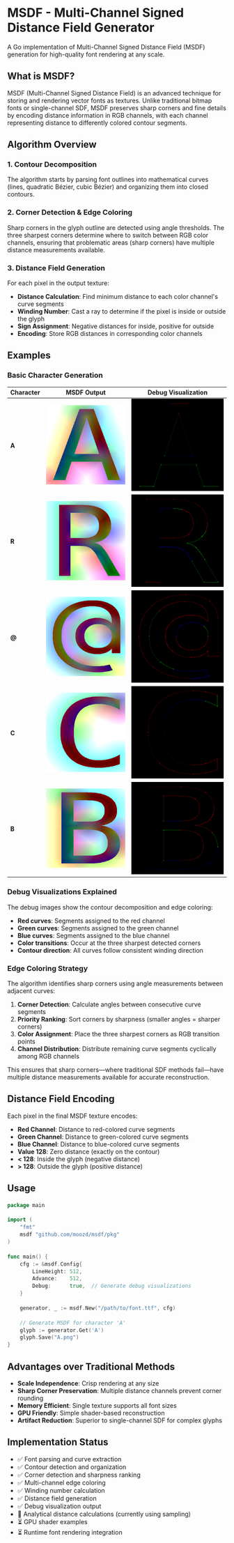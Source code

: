 # MSDF - Multi-Channel Signed Distance Field Generator

A Go implementation of Multi-Channel Signed Distance Field (MSDF) generation for high-quality font rendering at any scale.

## What is MSDF?

MSDF (Multi-Channel Signed Distance Field) is an advanced technique for storing and rendering vector fonts as textures. Unlike traditional bitmap fonts or single-channel SDF, MSDF preserves sharp corners and fine details by encoding distance information in RGB channels, with each channel representing distance to differently colored contour segments.

## Algorithm Overview

### 1. Contour Decomposition

The algorithm starts by parsing font outlines into mathematical curves (lines, quadratic Bézier, cubic Bézier) and organizing them into closed contours.

### 2. Corner Detection & Edge Coloring

Sharp corners in the glyph outline are detected using angle thresholds. The three sharpest corners determine where to switch between RGB color channels, ensuring that problematic areas (sharp corners) have multiple distance measurements available.

### 3. Distance Field Generation

For each pixel in the output texture:

- **Distance Calculation**: Find minimum distance to each color channel's curve segments
- **Winding Number**: Cast a ray to determine if the pixel is inside or outside the glyph
- **Sign Assignment**: Negative distances for inside, positive for outside
- **Encoding**: Store RGB distances in corresponding color channels

## Examples

### Basic Character Generation

| Character | MSDF Output               | Debug Visualization            |
| --------- | ------------------------- | ------------------------------ |
| **A**     | ![A](assets/A.png)        | ![A Debug](assets/A_debug.png) |
| **R**     | ![R](assets/R.png)        | ![R Debug](assets/R_debug.png) |
| **@**     | ![@ Symbol](assets/@.png) | ![@ Debug](assets/@_debug.png) |
| **C**     | ![C](assets/C.png)        | ![C Debug](assets/C_debug.png) |
| **B**     | ![B](assets/B.png)        | ![B Debug](assets/B_debug.png) |

### Debug Visualizations Explained

The debug images show the contour decomposition and edge coloring:

- **Red curves**: Segments assigned to the red channel
- **Green curves**: Segments assigned to the green channel
- **Blue curves**: Segments assigned to the blue channel
- **Color transitions**: Occur at the three sharpest detected corners
- **Contour direction**: All curves follow consistent winding direction

### Edge Coloring Strategy

The algorithm identifies sharp corners using angle measurements between adjacent curves:

1. **Corner Detection**: Calculate angles between consecutive curve segments
2. **Priority Ranking**: Sort corners by sharpness (smaller angles = sharper corners)
3. **Color Assignment**: Place the three sharpest corners as RGB transition points
4. **Channel Distribution**: Distribute remaining curve segments cyclically among RGB channels

This ensures that sharp corners—where traditional SDF methods fail—have multiple distance measurements available for accurate reconstruction.

## Distance Field Encoding

Each pixel in the final MSDF texture encodes:

- **Red Channel**: Distance to red-colored curve segments
- **Green Channel**: Distance to green-colored curve segments
- **Blue Channel**: Distance to blue-colored curve segments
- **Value 128**: Zero distance (exactly on the contour)
- **< 128**: Inside the glyph (negative distance)
- **> 128**: Outside the glyph (positive distance)

## Usage

```go
package main

import (
    "fmt"
    msdf "github.com/moozd/msdf/pkg"
)

func main() {
    cfg := &msdf.Config{
        LineHeight: 512,
        Advance:    512,
        Debug:      true,  // Generate debug visualizations
    }

    generator, _ := msdf.New("/path/to/font.ttf", cfg)

    // Generate MSDF for character 'A'
    glyph := generator.Get('A')
    glyph.Save("A.png")
}
```

## Advantages over Traditional Methods

- **Scale Independence**: Crisp rendering at any size
- **Sharp Corner Preservation**: Multiple distance channels prevent corner rounding
- **Memory Efficient**: Single texture supports all font sizes
- **GPU Friendly**: Simple shader-based reconstruction
- **Artifact Reduction**: Superior to single-channel SDF for complex glyphs

## Implementation Status

- ✅ Font parsing and curve extraction
- ✅ Contour detection and organization
- ✅ Corner detection and sharpness ranking
- ✅ Multi-channel edge coloring
- ✅ Winding number calculation
- ✅ Distance field generation
- ✅ Debug visualization output
- 🚧 Analytical distance calculations (currently using sampling)
- ⏳ GPU shader examples
- ⏳ Runtime font rendering integration
